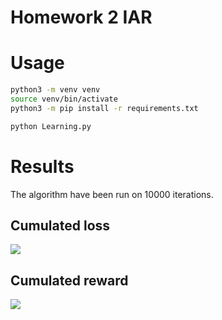 # Homework 2 IAR

# Usage

```bash
python3 -m venv venv
source venv/bin/activate
python3 -m pip install -r requirements.txt

python Learning.py
```

# Results

The algorithm have been run on 10000 iterations.

## Cumulated loss

![](images/cumulated_loss.png)

## Cumulated reward

![](images/cumulated_reward.png)


